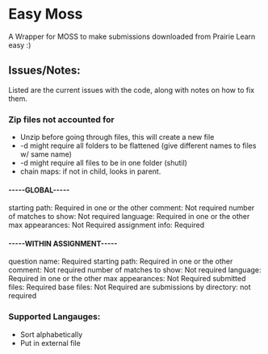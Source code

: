 # Easy Moss

A Wrapper for MOSS to make submissions downloaded from Prairie Learn easy :)

## Issues/Notes:

Listed are the current issues with the code, along with notes on how to fix them.

### Zip files not accounted for

- Unzip before going through files, this will create a new file
- -d might require all folders to be flattened (give different names to files w/ same name)
- -d might require all files to be in one folder (shutil)
- chain maps: if not in child, looks in parent.

#### -----GLOBAL-----

starting path: Required in one or the other
comment: Not required
number of matches to show: Not required
language: Required in one or the other
max appearances: Not Required
assignment info: Required

#### -----WITHIN ASSIGNMENT-----

question name: Required
starting path: Required in one or the other
comment: Not required
number of matches to show: Not required
language: Required in one or the other
max appearances: Not Required
submitted files: Required
base files: Not Required
are submissions by directory: not required

### Supported Langauges:

- Sort alphabetically
- Put in external file
